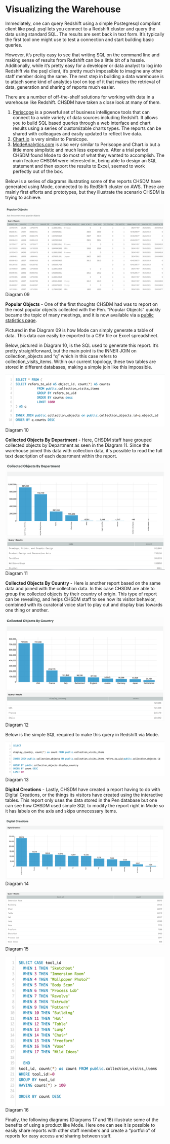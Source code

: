 # Visualizing the Warehouse

Immediately, one can query Redshift using a simple Postegresql compliant client like psql. psql lets you connect to a Redshift cluster and query the data using standard SQL. The results are sent back in text form. It’s typically the first tool one might use to test a connection and start building basic queries.

However, it’s pretty easy to see that writing SQL on the command line and making sense of results from Redshift can be a little bit of a hassle. Additionally, while it’s pretty easy for a developer or data analyst to log into Redshift via the psql client, it’s pretty much impossible to imagine any other staff member doing the same. The next step in building a data warehouse is to attach some kind of analytics tool on top of it that makes the retrieval of data, generation and sharing of reports much easier.

There are a number of off-the-shelf solutions for working with data in a warehouse like Redshift. CHSDM have taken a close look at many of them.

1. [Periscope](http://periscope.io) is a powerful set of business intelligence tools that can connect to a wide variety of data sources including Redshift. It allows you to build SQL based queries through a web interface and chart results using a series of customizable charts types. The reports can be shared with colleagues and easily updated to reflect live data.
2. [Chart.io](http://chart.io) is very similar to Persicope. 
3. [ModeAnalytics.com](http://modeanalytics.com) is also very similar to Periscope and Chart.io but a little more simplistic and much less expensive. After a trial period CHSDM found Mode to do most of what they wanted to accomplish. The main feature CHSDM were interested in, being able to design an SQL statement and then export the results to Excel, seemed to work perfectly out of the box.

Below is a series of diagrams illustrating some of the reports CHSDM have generated using Mode, connected to its RedShift cluster on AWS. These are mainly first efforts and prototypes, but they illustrate the scenario CHSDM is trying to achieve.

![Diagram 09](images/diagram-09.png)
Diagram 09

**Popular Objects** - One of the first thoughts CHSDM had was to report on the most popular objects collected with the Pen. “Popular Objects” quickly became the topic of many meetings, and it is now available via a [public statistics page](http://collection.cooperhewitt.org/stats).

Pictured in the Diagram 09 is how Mode can simply generate a table of data. This data can easily be exported to a CSV file or Excel spreadsheet.

Below, pictured in Diagram 10, is the SQL used to generate this report. It’s pretty straightforward, but the main point is the INNER JOIN on collection_objects and “q” which in this case refers to collection_visits_items. Within our current topology, these two tables are stored in different databases, making a simple join like this impossible.

![Diagram 10](images/diagram-10.png)
Diagram 10

**Collected Objects By Department** - Here, CHSDM staff have grouped collected objects by Department as seen in the Diagram 11. Since the warehouse joined this data with collection data, it's possible to read the full text description of each department within the report.

![Diagram 11](images/diagram-11.png)
Diagram 11

**Collected Objects By Country** - Here is another report based on the same data and joined with the collection data. In this case CHSDM are able to group the collected objects by their country of origin. This type of report can be revealing, and helps CHSDM staff to see how its visitor behavior, combined with its curatorial voice start to play out and display bias towards one thing or another. 

![Diagram 12](images/diagram-12.png)
Diagram 12

Below is the simple SQL required to make this query in Redshift via Mode.

![Diagram 13](images/diagram-13.png)
Diagram 13

**Digital Creations** - Lastly, CHSDM have created a report having to do with Digital Creations, or the things its visitors have created using the interactive tables. This report only uses the data stored in the Pen database but one can see how CHSDM used simple SQL to modify the report right in Mode so it has labels on the axis and skips unnecessary items.

![Diagram 14](images/diagram-14.png)
Diagram 14

![Diagram 15](images/diagram-15.png)
Diagram 15

![Diagram 16](images/diagram-16.png)
Diagram 16

Finally, the following diagrams (Diagrams 17 and 18) illustrate some of the benefits of using a product like Mode. Here one can see it is possible to easily share reports with other staff members and create a “portfolio” of reports for easy access and sharing between staff.

